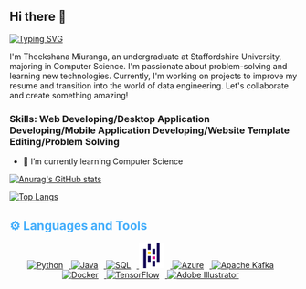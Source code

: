 ## Hi there 👋

<a href="https://git.io/typing-svg"><img src="https://readme-typing-svg.demolab.com?font=Fira+Code&weight=500&size=25&pause=1000&color=4EF7F5&width=435&lines=I'm+Miuranga;Welcome+to+my+Github+profile" alt="Typing SVG" /></a>

 I'm Theekshana Miuranga, an undergraduate at Staffordshire University, majoring in Computer Science. I'm passionate about problem-solving and learning new technologies. Currently, I'm working on projects to improve my resume and transition into the world of data engineering. Let's collaborate and create something amazing!

### Skills: Web Developing/Desktop Application Developing/Mobile Application Developing/Website Template Editing/Problem Solving

- 🌱 I’m currently learning Computer Science 


[![Anurag's GitHub stats](https://github-readme-stats.vercel.app/api?username=Theekshana-miuranga&show_icons=true&theme=radical)](https://github.com/anuraghazra/github-readme-stats)

[![Top Langs](https://github-readme-stats.vercel.app/api/top-langs/?username=Theekshana-miuranga)](https://github.com/anuraghazra/github-readme-stats)

<p align="left">
</p>


<h2 style="color: #44AEFB">⚙️ Languages and Tools</h2>  
<!-- Icons Resources -->
<!-- https://devicon.dev/ -->
<!-- https://cdn.jsdelivr.net/npm/simple-icons@v3/icons/ -->

<div align="center">
  <a href="https://www.python.org" target="_blank" rel="noreferrer">
      <img  alt="Python" height="50px" style="padding-right:10px;" src="https://webimages.mongodb.com/_com_assets/cms/l3etz1z9tduxvdoni-c.svg?auto=format%2Ccompress&ch=DPR&w=156" />
         
  </a>

<a href="https://www.java.com/en/" target="_blank" rel="noreferrer">
      <img  alt="Java" height="50px" style="padding-right:10px;" src="https://cdn.jsdelivr.net/gh/devicons/devicon/icons/java/java-original.svg" />
              
  </a>

  <a href="https://www.mysql.com" target="_blank" rel="noreferrer">
      <img  alt="SQL" height="50px" style="padding-right:10px;" src="https://cdn.jsdelivr.net/gh/devicons/devicon/icons/mysql/mysql-original.svg" />
              
  </a>

<a href="https://www.python.org" target="_blank" rel="noreferrer">
      <img  alt="Pandas" height="45px" style="padding-right:10px;" src="https://raw.githubusercontent.com/devicons/devicon/2ae2a900d2f041da66e950e4d48052658d850630/icons/pandas/pandas-original.svg"/>
</a>

<a href="https://azure.microsoft.com/en-us" target="_blank" rel="noreferrer">
      <img  alt="Azure" height="50px" style="padding-right:10px;" src="https://cdn.jsdelivr.net/gh/devicons/devicon/icons/azure/azure-original.svg" />
              
  </a>

<a href="https://kafka.apache.org" target="_blank" rel="noreferrer">
      <img  alt="Apache Kafka" height="50px" style="padding-right:10px;" src="https://cdn.jsdelivr.net/gh/devicons/devicon/icons/apachekafka/apachekafka-original.svg" />
              
  </a>
  <a href="https://www.docker.com/" target="_blank" rel="noreferrer">
      <img  alt="Docker" height="50px" style="padding-right:10px;" src="https://cdn.jsdelivr.net/gh/devicons/devicon/icons/docker/docker-plain-wordmark.svg"/>
  </a>
<a href="https://www.tensorflow.org" target="_blank" rel="noreferrer">
      <img  alt="TensorFlow" height="50px" style="padding-right:10px;" src="https://www.vectorlogo.zone/logos/tensorflow/tensorflow-icon.svg"  width="40" height="40""/>
</a>

<a href="https://www.adobe.com/products/illustrator.html" target="_blank" rel="noreferrer">
      <img  alt="Adobe Illustrator" height="45px" style="padding-right:10px;" src="https://www.vectorlogo.zone/logos/adobe_illustrator/adobe_illustrator-icon.svg"  width="40" height="40""/>
</a>





